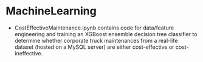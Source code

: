 # MachineLearning

- CostEffectiveMaintenance.ipynb contains code for data/feature engineering and training an XGBoost ensemble decision tree classifier to determine whether corporate truck maintenances from a real-life dataset (hosted on a MySQL server) are either cost-effective or cost-ineffective.

